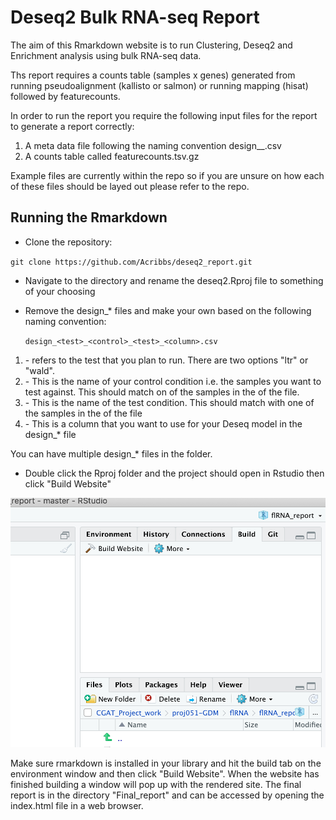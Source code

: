 # Deseq2 Bulk RNA-seq Report

The aim of this Rmarkdown website is to run Clustering, Deseq2 and Enrichment analysis using bulk RNA-seq data. 

Ths report requires a counts table (samples x genes) generated from running pseudoalignment (kallisto or salmon) or running mapping (hisat) followed by featurecounts.

In order to run the report you require the following input files for the report to generate a report correctly:

1. A meta data file following the naming convention design_<test>_<control>_<test>_<column>.csv
2. A counts table called featurecounts.tsv.gz

Example files are currently within the repo so if you are unsure on how each of these files should be layed out please refer to the repo.

## Running the Rmarkdown

* Clone the repository:

`git clone https://github.com/Acribbs/deseq2_report.git`

* Navigate to the directory and rename the deseq2.Rproj file to something of your choosing

* Remove the design_* files and make your own based on the following naming convention:

  `design_<test>_<control>_<test>_<column>.csv`
1. <test> - refers to the test that you plan to run. There are two options "ltr" or "wald".
2. <control> - This is the name of your control condition i.e. the samples you want to test against. This should match on of the samples in the <column> of the file.
3. <test> - This is the name of the test condition. This should match with one of the samples in the <column> of the file
4. <column> - This is a column that you want to use for your Deseq model in the design_* file

You can have multiple design_* files in the folder.

* Double click the Rproj folder and the project should open in Rstudio then click "Build Website"

![Location of Build Website in Rstudio](https://raw.githubusercontent.com/Acribbs/deseq2_report/master/img/build_img.png)

Make sure rmarkdown is installed in your library and hit the build tab on the environment window and then click "Build Website". When the website has finished building a window will pop up with the rendered site. The final report is in the directory "Final_report" and can be accessed by opening the index.html file in a web browser.
